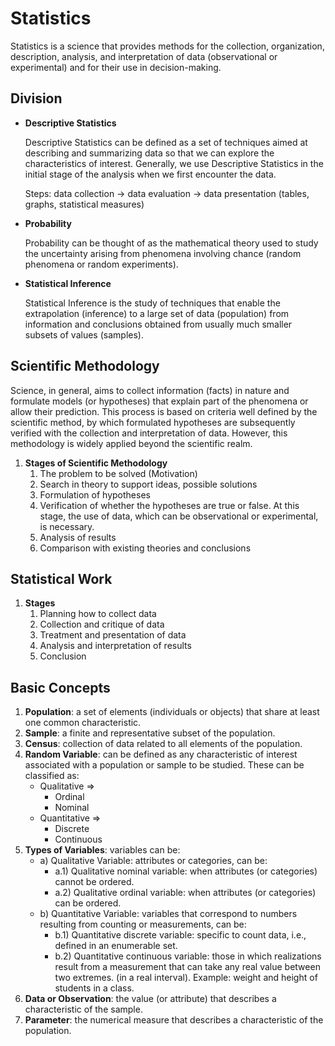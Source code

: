 <h1>Statistics</h1>
<p>Statistics is a science that provides methods for the collection, organization, description, analysis, and interpretation of data (observational or experimental) and for their use in decision-making.</p>
<h2>Division</h2>
<ul>
    <li><strong>Descriptive Statistics</strong>
        <p>Descriptive Statistics can be defined as a set of techniques aimed at describing and summarizing data so that we can explore the characteristics of interest. Generally, we use Descriptive Statistics in the initial stage of the analysis when we first encounter the data.</p>
        <p>Steps: data collection → data evaluation → data presentation (tables, graphs, statistical measures)</p>
    </li>
    <li><strong>Probability</strong>
        <p>Probability can be thought of as the mathematical theory used to study the uncertainty arising from phenomena involving chance (random phenomena or random experiments).</p>
    </li>
    <li><strong>Statistical Inference</strong>
        <p>Statistical Inference is the study of techniques that enable the extrapolation (inference) to a large set of data (population) from information and conclusions obtained from usually much smaller subsets of values (samples).</p>
    </li>
</ul>
<h2>Scientific Methodology</h2>
<p>Science, in general, aims to collect information (facts) in nature and formulate models (or hypotheses) that explain part of the phenomena or allow their prediction. This process is based on criteria well defined by the scientific method, by which formulated hypotheses are subsequently verified with the collection and interpretation of data. However, this methodology is widely applied beyond the scientific realm.</p>
<ol>
    <li><strong>Stages of Scientific Methodology</strong>
        <ol>
            <li>The problem to be solved (Motivation)</li>
            <li>Search in theory to support ideas, possible solutions</li>
            <li>Formulation of hypotheses</li>
            <li>Verification of whether the hypotheses are true or false. At this stage, the use of data, which can be observational or experimental, is necessary.</li>
            <li>Analysis of results</li>
            <li>Comparison with existing theories and conclusions</li>
        </ol>
    </li>
</ol>
<h2>Statistical Work</h2>
<ol>
    <li><strong>Stages</strong>
        <ol>
            <li>Planning how to collect data</li>
            <li>Collection and critique of data</li>
            <li>Treatment and presentation of data</li>
            <li>Analysis and interpretation of results</li>
            <li>Conclusion</li>
        </ol>
    </li>
</ol>
<h2>Basic Concepts</h2>
<ol>
    <li><strong>Population</strong>: a set of elements (individuals or objects) that share at least one common characteristic.</li>
    <li><strong>Sample</strong>: a finite and representative subset of the population.</li>
    <li><strong>Census</strong>: collection of data related to all elements of the population.</li>
    <li><strong>Random Variable</strong>: can be defined as any characteristic of interest associated with a population or sample to be studied. These can be classified as:
        <ul>
            <li>Qualitative ⇒
                <ul>
                    <li>Ordinal</li>
                    <li>Nominal</li>
                </ul>
            </li>
            <li>Quantitative ⇒
                <ul>
                    <li>Discrete</li>
                    <li>Continuous</li>
                </ul>
            </li>
        </ul>
    </li>
    <li><strong>Types of Variables</strong>: variables can be:
        <ul>
            <li>a) Qualitative Variable: attributes or categories, can be:
                <ul>
                    <li>a.1) Qualitative nominal variable: when attributes (or categories) cannot be ordered.</li>
                    <li>a.2) Qualitative ordinal variable: when attributes (or categories) can be ordered.</li>
                </ul>
            </li>
            <li>b) Quantitative Variable: variables that correspond to numbers resulting from counting or measurements, can be:
                <ul>
                    <li>b.1) Quantitative discrete variable: specific to count data, i.e., defined in an enumerable set.</li>
                    <li>b.2) Quantitative continuous variable: those in which realizations result from a measurement that can take any real value between two extremes. (in a real interval). Example: weight and height of students in a class.</li>
                </ul>
            </li>
        </ul>
    </li>
    <li><strong>Data or Observation</strong>: the value (or attribute) that describes a characteristic of the sample.</li>
    <li><strong>Parameter</strong>: the numerical measure that describes a characteristic of the population.</li>
</ol>